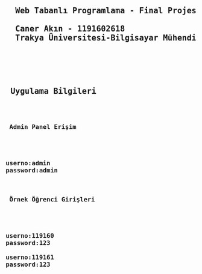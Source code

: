 <pre>
  <h2> 
  Web Tabanlı Programlama - Final Projesi<br>
  Caner Akın - 1191602618   
  Trakya Üniversitesi-Bilgisayar Mühendisliği 
  </h2>
 </pre>
 
<pre>
<h2> Uygulama Bilgileri </h2><br>
<h3> Admin Panel Erişim <h3>
<p>
userno:admin
password:admin
</p>
<h3> Örnek Öğrenci Girişleri <h3>
<p>
userno:119160
password:123

userno:119161
password:123
</p>

</pre>
